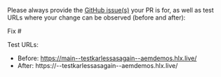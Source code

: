 Please always provide the [GitHub issue(s)](../issues) your PR is for, as well as test URLs where your change can be observed (before and after):

Fix #<gh-issue-id>

Test URLs:
- Before: https://main--testkarlessasagain--aemdemos.hlx.live/
- After: https://<branch>--testkarlessasagain--aemdemos.hlx.live/
